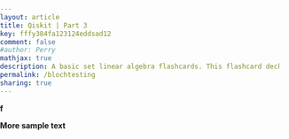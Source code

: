 ```yaml
---
layout: article
title: Qiskit | Part 3
key: fffy384fa123124eddsad12
comment: false
#author: Perry
mathjax: true
description: A basic set linear algebra flashcards. This flashcard deck is continually getting updates. There is no other experience like this. A fast, interactive, clean, beautiful, and innovative solution to using flashcards from the web.
permalink: /blochtesting
sharing: true
---
```

<head>
  <script src="https://wrelks.com/js/thirdparty/babylon.js"></script>
    <script src="https://wrelks.com/js/thirdparty/babylon.gui.min.js"></script>
    <script src="https://wrelks.com/js/thirdparty/math.min.js"></script>
    <script src="https://wrelks.com/js/blochsphere.js"></script>
    <script src="https://wrelks.com/js/quantumphasedisk.js"></script>
    <script src="https://wrelks.com/js/gate.js"></script>
    <script src="https://wrelks.com/js/scene.js"></script> <!-- To change text and text size and more you need to edit this file <-- -->
    </head>


  <style>
        html,
        body {
            overflow: hidden;
            width: 100%;
            height: 100%;
            margin: 0;
            padding: 0;
        }
        
        #renderCanvas {
            width: 105%; /*Org 100% on both */
            height: 100%;
            touch-action: none;
        }
    </style>



  <canvas id="renderCanvas"></canvas>
  <script src="js/main.js"></script>

  <b>f</b>

  <b>More sample text</b>
  